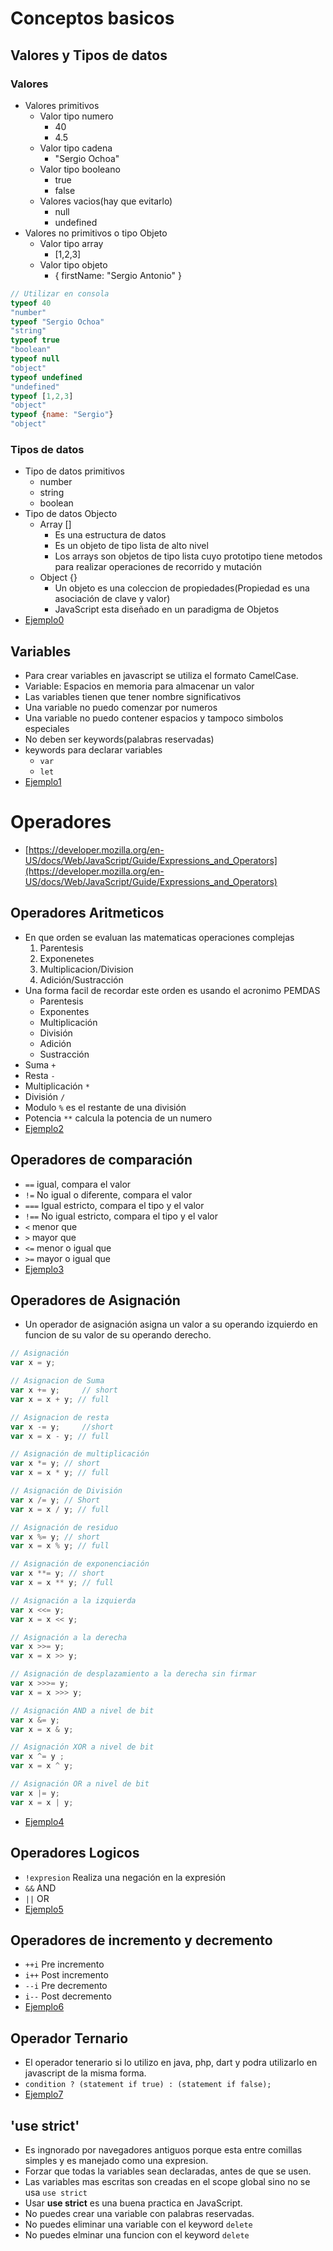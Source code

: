 # Conceptos basicos

## Valores y Tipos de datos
### Valores
- Valores primitivos
    - Valor tipo numero
        - 40
        - 4.5
    - Valor tipo cadena
        - "Sergio Ochoa"
    - Valor tipo booleano
        - true
        - false    
    - Valores vacios(hay que evitarlo)
        - null
        - undefined
- Valores no primitivos o tipo Objeto
    - Valor tipo array
        - [1,2,3]
    - Valor tipo objeto
        - { firstName: "Sergio Antonio" }
```javascript
// Utilizar en consola
typeof 40
"number"
typeof "Sergio Ochoa"
"string"
typeof true
"boolean"
typeof null
"object"
typeof undefined
"undefined"
typeof [1,2,3]
"object"
typeof {name: "Sergio"}
"object"
```
### Tipos de  datos
- Tipo de datos primitivos       
    - number
    - string
    - boolean
- Tipo de datos Objecto
    - Array []
      - Es una estructura de datos 
      - Es un objeto de tipo lista de alto nivel
      - Los arrays son objetos de tipo lista cuyo prototipo
        tiene metodos para realizar operaciones de recorrido
        y mutación
    - Object {}
        - Un objeto es una coleccion de propiedades(Propiedad es una asociación
          de clave y valor)
        - JavaScript esta diseñado en un paradigma de Objetos
- [Ejemplo0](../examples/2-basic/1-data-types/README.md)

## Variables
- Para crear variables en javascript se utiliza el formato CamelCase.
- Variable: Espacios en memoria para almacenar un valor
- Las variables tienen que tener nombre significativos
- Una variable no puedo comenzar por numeros
- Una variable no puedo contener espacios y tampoco simbolos especiales
- No deben ser keywords(palabras reservadas)
- keywords para declarar variables
    - `var`
    - `let`
- [Ejemplo1](../examples/2-basic/ejemplo1/README.md)

# Operadores
- [https://developer.mozilla.org/en-US/docs/Web/JavaScript/Guide/Expressions_and_Operators](https://developer.mozilla.org/en-US/docs/Web/JavaScript/Guide/Expressions_and_Operators)

## Operadores Aritmeticos
- En que orden se evaluan las matematicas operaciones complejas
    1. Parentesis
    2. Exponenetes
    3. Multiplicacion/Division
    4. Adición/Sustracción
- Una forma facil de recordar este orden es usando el acronimo PEMDAS
    - Parentesis
    - Exponentes
    - Multiplicación
    - División
    - Adición
    - Sustracción
- Suma `+`
- Resta `-`
- Multiplicación `*`
- División `/`
- Modulo `%` es el restante de una división
- Potencia `**` calcula la potencia de un numero
 - [Ejemplo2](../examples/2-basic/ejemplo2/README.md)

## Operadores de comparación
- `==` igual, compara el valor
- `!=` No igual o diferente, compara el valor
- `===` Igual estricto, compara el tipo y el valor
- `!==` No igual estricto, compara el tipo y el valor
- `<` menor que
- `>` mayor que
- `<=` menor o igual que
- `>=` mayor o igual que
- [Ejemplo3](../examples/2-basic/ejemplo3/README.md)

## Operadores de Asignación
- Un operador de asignación asigna un valor a su operando izquierdo en funcion de su valor de su operando derecho.
```javascript
// Asignación
var x = y;

// Asignacion de Suma
var x += y; 	// short
var x = x + y; // full

// Asignacion de resta
var x -= y; 	//short
var x = x - y; // full

// Asignación de multiplicación
var x *= y; // short
var	x = x * y; // full

// Asignación de División
var x /= y; // Short 	
var x = x / y; // full

// Asignación de residuo
var x %= y; // short
var	x = x % y; // full

// Asignación de exponenciación
var x **= y; // short
var	x = x ** y; // full

// Asignación a la izquierda
var x <<= y;
var x = x << y;

// Asignación a la derecha
var x >>= y; 	
var x = x >> y;

// Asignación de desplazamiento a la derecha sin firmar
var x >>>= y;
var	x = x >>> y;

// Asignación AND a nivel de bit
var x &= y;
var x = x & y;

// Asignación XOR a nivel de bit
var x ^= y ;
var x = x ^ y;

// Asignación OR a nivel de bit
var x |= y;
var x = x | y;
```
- [Ejemplo4](../examples/2-basic/ejemplo4/README.md)

## Operadores Logicos
- `!expresion` Realiza una negación en la expresión
- `&&` AND
- `||` OR
- [Ejemplo5](../examples/2-basic/ejemplo5/README.md)

## Operadores de incremento y decremento
- `++i` Pre incremento
- `i++` Post incremento
- `--i` Pre decremento
- `i--` Post decremento
- [Ejemplo6](../examples/2-basic/ejemplo6/README.md)

## Operador Ternario
- El operador tenerario si lo utilizo en java, php, dart y podra utilizarlo en javascript de la misma forma.
- `condition ? (statement if true) : (statement if false);`
- [Ejemplo7](../examples/2-basic/ejemplo7/README.md)

## 'use strict'
- Es ingnorado por navegadores antiguos porque esta entre comillas simples y es manejado como una expresion.
- Forzar que todas la variables sean declaradas, antes de que se usen.
- Las variables mas escritas son creadas en el scope global sino no se usa `use strict`
- Usar **use strict** es una buena practica en JavaScript.
- No puedes crear una variable con palabras reservadas.
- No puedes eliminar una variable con el keyword `delete`
- No puedes elminar una funcion con el keyword `delete`


